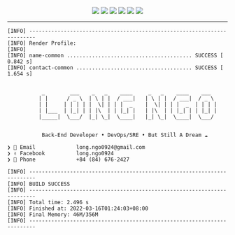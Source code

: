 <p align="center">
  <img src="https://img.shields.io/badge/react-%2320232a.svg?style=for-the-badge&logo=react&logoColor=%2361DAFB">
  <img src="https://img.shields.io/badge/spring-%236DB33F.svg?style=for-the-badge&logo=spring&logoColor=white">
  <img src="https://img.shields.io/badge/MongoDB-%234ea94b.svg?style=for-the-badge&logo=mongodb&logoColor=white">
  <img src="https://img.shields.io/badge/gitlab%20ci-%23181717.svg?style=for-the-badge&logo=gitlab&logoColor=white">
  <img src="https://img.shields.io/badge/docker-%230db7ed.svg?style=for-the-badge&logo=docker&logoColor=white">
  <img src="https://img.shields.io/badge/AWS-%23FF9900.svg?style=for-the-badge&logo=amazon-aws&logoColor=white">
</p>

---

```plaintext
[INFO] ------------------------------------------------------------------------
[INFO] Render Profile:
[INFO] 
[INFO] name-common ........................................ SUCCESS [  0.842 s]
[INFO] contact-common ..................................... SUCCESS [  1.654 s]


           _        ___    _   _    ____     _   _    ____    ___  
          | |      / _ \  | \ | |  / ___|   | \ | |  / ___|  / _ \ 
          | |     | | | | |  \| | | |  _    |  \| | | |  _  | | | |
          | |___  | |_| | | |\  | | |_| |   | |\  | | |_| | | |_| |
          |_____|  \___/  |_| \_|  \____|   |_| \_|  \____|  \___/ 


           Back-End Developer • DevOps/SRE • But Still A Dream ☁️

❯ 📧 Email             long.ngo0924@gmail.com
❯ ✌️ Facebook          long.ngo0924
❯ 📱 Phone             +84 (84) 676-2427

[INFO] ------------------------------------------------------------------------
[INFO] BUILD SUCCESS
[INFO] ------------------------------------------------------------------------
[INFO] Total time: 2.496 s
[INFO] Finished at: 2022-03-16T01:24:03+08:00
[INFO] Final Memory: 46M/356M
[INFO] ------------------------------------------------------------------------
```
